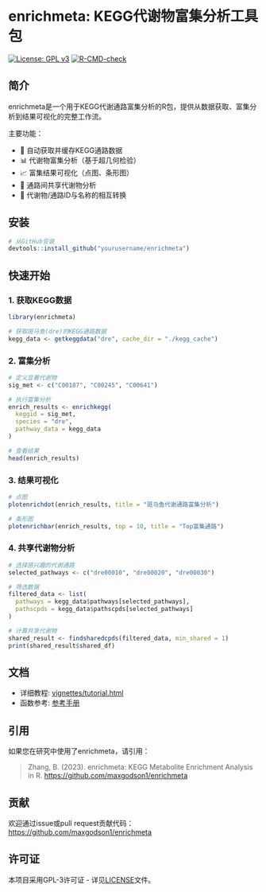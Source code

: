 # enrichmeta: KEGG代谢物富集分析工具包

[![License: GPL v3](https://img.shields.io/badge/License-GPLv3-blue.svg)](https://www.gnu.org/licenses/gpl-3.0)
[![R-CMD-check](https://github.com/maxgodson1/enrichmeta/workflows/R-CMD-check/badge.svg)](https://github.com/maxgodson1/enrichmeta/actions)

## 简介

enrichmeta是一个用于KEGG代谢通路富集分析的R包，提供从数据获取、富集分析到结果可视化的完整工作流。

主要功能：
- 🧬 自动获取并缓存KEGG通路数据
- 📊 代谢物富集分析（基于超几何检验）
- 📈 富集结果可视化（点图、条形图）
- 🔗 通路间共享代谢物分析
- 🔄 代谢物/通路ID与名称的相互转换

## 安装

```r
# 从GitHub安装
devtools::install_github("yourusername/enrichmeta")
```

## 快速开始

### 1. 获取KEGG数据

```r
library(enrichmeta)

# 获取斑马鱼(dre)的KEGG通路数据
kegg_data <- getkeggdata("dre", cache_dir = "./kegg_cache")
```

### 2. 富集分析

```r
# 定义显著代谢物
sig_met <- c("C00187", "C00245", "C00641")

# 执行富集分析
enrich_results <- enrichkegg(
  keggid = sig_met,
  species = "dre",
  pathway_data = kegg_data
)

# 查看结果
head(enrich_results)
```

### 3. 结果可视化

```r
# 点图
plotenrichdot(enrich_results, title = "斑马鱼代谢通路富集分析")

# 条形图
plotenrichbar(enrich_results, top = 10, title = "Top富集通路")
```

### 4. 共享代谢物分析

```r
# 选择感兴趣的代谢通路
selected_pathways <- c("dre00010", "dre00020", "dre00030")

# 筛选数据
filtered_data <- list(
  pathways = kegg_data$pathways[selected_pathways],
  pathscpds = kegg_data$pathscpds[selected_pathways]
)

# 计算共享代谢物
shared_result <- findsharedcpds(filtered_data, min_shared = 1)
print(shared_result$shared_df)
```

## 文档

- 详细教程: [vignettes/tutorial.html](https://maxgodson1.github.io/enrichmeta/articles/tutorial.html)
- 函数参考: [参考手册](https://maxgodson1.github.io/enrichmeta/reference/)

## 引用

如果您在研究中使用了enrichmeta，请引用：

> Zhang, B. (2023). enrichmeta: KEGG Metabolite Enrichment Analysis in R. https://github.com/maxgodson1/enrichmeta

## 贡献

欢迎通过issue或pull request贡献代码：
https://github.com/maxgodson1/enrichmeta

## 许可证

本项目采用GPL-3许可证 - 详见[LICENSE](https://github.com/maxgodson1/enrichmeta/blob/master/LICENSE)文件。
